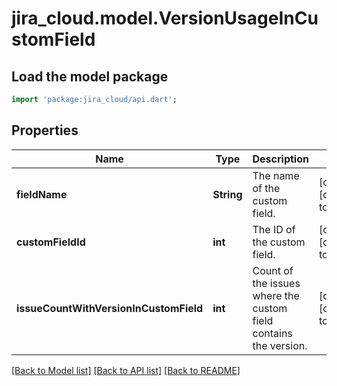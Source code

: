 # jira_cloud.model.VersionUsageInCustomField

## Load the model package
```dart
import 'package:jira_cloud/api.dart';
```

## Properties
Name | Type | Description | Notes
------------ | ------------- | ------------- | -------------
**fieldName** | **String** | The name of the custom field. | [optional] [default to null]
**customFieldId** | **int** | The ID of the custom field. | [optional] [default to null]
**issueCountWithVersionInCustomField** | **int** | Count of the issues where the custom field contains the version. | [optional] [default to null]

[[Back to Model list]](../README.md#documentation-for-models) [[Back to API list]](../README.md#documentation-for-api-endpoints) [[Back to README]](../README.md)


